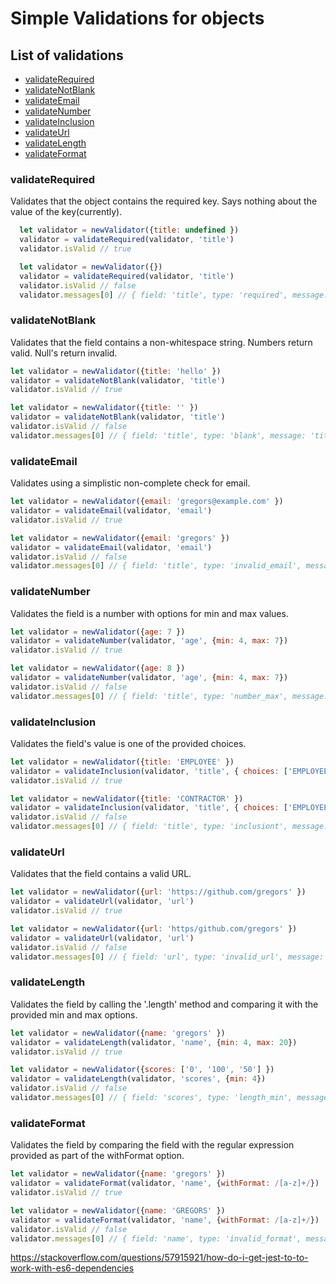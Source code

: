 # Simple Validations for objects

## List of validations
* [validateRequired](#validateRequired)
* [validateNotBlank](#validateNotBlank)
* [validateEmail](#validateEmail)
* [validateNumber](#validateNumber)
* [validateInclusion](#validateInclusion)
* [validateUrl](#validateUrl)
* [validateLength](#validateLength)
* [validateFormat](#validateFormat)


### validateRequired

  Validates that the object contains the required key. Says nothing about the value of the key(currently).

```javascript
  let validator = newValidator({title: undefined })
  validator = validateRequired(validator, 'title')
  validator.isValid // true

  let validator = newValidator({})
  validator = validateRequired(validator, 'title')
  validator.isValid // false
  validator.messages[0] // { field: 'title', type: 'required', message: 'title required' }
```

### validateNotBlank

  Validates that the field contains a non-whitespace string. Numbers return valid. Null's return invalid.

```javascript
let validator = newValidator({title: 'hello' })
validator = validateNotBlank(validator, 'title')
validator.isValid // true

let validator = newValidator({title: '' })
validator = validateNotBlank(validator, 'title')
validator.isValid // false
validator.messages[0] // { field: 'title', type: 'blank', message: 'title blank' }
```

### validateEmail

  Validates using a simplistic non-complete check for email.

```javascript
let validator = newValidator({email: 'gregors@example.com' })
validator = validateEmail(validator, 'email')
validator.isValid // true

let validator = newValidator({email: 'gregors' })
validator = validateEmail(validator, 'email')
validator.isValid // false
validator.messages[0] // { field: 'title', type: 'invalid_email', message: 'invalid email' }
```

### validateNumber

  Validates the field is a number with options for min and max values.

```javascript
let validator = newValidator({age: 7 })
validator = validateNumber(validator, 'age', {min: 4, max: 7})
validator.isValid // true

let validator = newValidator({age: 8 })
validator = validateNumber(validator, 'age', {min: 4, max: 7})
validator.isValid // false
validator.messages[0] // { field: 'title', type: 'number_max', message: 'age too large' }
```

### validateInclusion

  Validates the field's value is one of the provided choices.

```javascript
let validator = newValidator({title: 'EMPLOYEE' })
validator = validateInclusion(validator, 'title', { choices: ['EMPLOYEE', 'MANAGER']})
validator.isValid // true

let validator = newValidator({title: 'CONTRACTOR' })
validator = validateInclusion(validator, 'title', { choices: ['EMPLOYEE', 'MANAGER']})
validator.isValid // false
validator.messages[0] // { field: 'title', type: 'inclusiont', message: 'CONTRACTOR is not a choice' }
```

### validateUrl
  Validates that the field contains a valid URL.

```javascript
let validator = newValidator({url: 'https://github.com/gregors' })
validator = validateUrl(validator, 'url')
validator.isValid // true

let validator = newValidator({url: 'https/github.com/gregors' })
validator = validateUrl(validator, 'url')
validator.isValid // false
validator.messages[0] // { field: 'url', type: 'invalid_url', message: 'invalid url' }
```

### validateLength
  Validates the field by calling the '.length' method and comparing it with the provided min and max options.

```javascript
let validator = newValidator({name: 'gregors' })
validator = validateLength(validator, 'name', {min: 4, max: 20})
validator.isValid // true

let validator = newValidator({scores: ['0', '100', '50'] })
validator = validateLength(validator, 'scores', {min: 4})
validator.isValid // false
validator.messages[0] // { field: 'scores', type: 'length_min', message: 'scores not min length ' }
```

### validateFormat
  Validates the field by comparing the field with the regular expression provided as part of the withFormat option.

```javascript
let validator = newValidator({name: 'gregors' })
validator = validateFormat(validator, 'name', {withFormat: /[a-z]+/})
validator.isValid // true

let validator = newValidator({name: 'GREGORS' })
validator = validateFormat(validator, 'name', {withFormat: /[a-z]+/})
validator.isValid // false
validator.messages[0] // { field: 'name', type: 'invalid_format', message: 'name is invalid' }
```


https://stackoverflow.com/questions/57915921/how-do-i-get-jest-to-to-work-with-es6-dependencies
